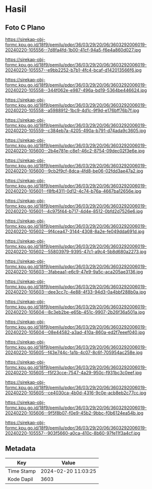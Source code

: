 # Hasil

## Foto C Plano

https://sirekap-obj-formc.kpu.go.id/18f9/pemilu/pdpr/36/03/29/20/06/3603292006019-20240220-105556--7d8fa4fd-1b00-41cf-94a5-f6e4a860d027.jpg

https://sirekap-obj-formc.kpu.go.id/18f9/pemilu/pdpr/36/03/29/20/06/3603292006019-20240220-105557--e9bb2252-b7b1-4fc4-bcaf-d142013566f6.jpg

https://sirekap-obj-formc.kpu.go.id/18f9/pemilu/pdpr/36/03/29/20/06/3603292006019-20240220-105558--344f062e-e987-496a-bd19-5364be446624.jpg

https://sirekap-obj-formc.kpu.go.id/18f9/pemilu/pdpr/36/03/29/20/06/3603292006019-20240220-105558--a5988912-1bc9-4d1c-9f9d-e176bff76b7f.jpg

https://sirekap-obj-formc.kpu.go.id/18f9/pemilu/pdpr/36/03/29/20/06/3603292006019-20240220-105559--c384eb7a-4205-490a-b791-d74ada9c3605.jpg

https://sirekap-obj-formc.kpu.go.id/18f9/pemilu/pdpr/36/03/29/20/06/3603292006019-20240220-105600--2b4e781e-c8e1-46c2-8754-09dec02f3e6e.jpg

https://sirekap-obj-formc.kpu.go.id/18f9/pemilu/pdpr/36/03/29/20/06/3603292006019-20240220-105600--9cb2f9cf-8dca-4fd8-be06-02fdd3ae47a2.jpg

https://sirekap-obj-formc.kpu.go.id/18f9/pemilu/pdpr/36/03/29/20/06/3603292006019-20240220-105601--f8fb4311-0d12-4c74-b76a-4667ba12656e.jpg

https://sirekap-obj-formc.kpu.go.id/18f9/pemilu/pdpr/36/03/29/20/06/3603292006019-20240220-105601--4c975f44-b717-4d4e-8512-0bfd2d7526e6.jpg

https://sirekap-obj-formc.kpu.go.id/18f9/pemilu/pdpr/36/03/29/20/06/3603292006019-20240220-105602--9f4cea47-3144-4308-8a2e-fe049dda691d.jpg

https://sirekap-obj-formc.kpu.go.id/18f9/pemilu/pdpr/36/03/29/20/06/3603292006019-20240220-105602--55803979-9395-47c1-a9c4-5b8d680a2273.jpg

https://sirekap-obj-formc.kpu.go.id/18f9/pemilu/pdpr/36/03/29/20/06/3603292006019-20240220-105603--3fabeaa1-e6c9-47e9-9a5c-aca205ae3136.jpg

https://sirekap-obj-formc.kpu.go.id/18f9/pemilu/pdpr/36/03/29/20/06/3603292006019-20240220-105603--dee3cc7c-4e88-4f33-94d3-0a4bbf288b0a.jpg

https://sirekap-obj-formc.kpu.go.id/18f9/pemilu/pdpr/36/03/29/20/06/3603292006019-20240220-105604--8c3eb2be-e65b-451c-9907-2b26f36a501a.jpg

https://sirekap-obj-formc.kpu.go.id/18f9/pemilu/pdpr/36/03/29/20/06/3603292006019-20240220-105604--08e44582-a3ad-410a-860a-ed2f7eeef040.jpg

https://sirekap-obj-formc.kpu.go.id/18f9/pemilu/pdpr/36/03/29/20/06/3603292006019-20240220-105605--f43e744c-1a1b-4c07-8c6f-705954ac258e.jpg

https://sirekap-obj-formc.kpu.go.id/18f9/pemilu/pdpr/36/03/29/20/06/3603292006019-20240220-105605--f5f23cce-7547-4a29-950c-f931bc3c0eef.jpg

https://sirekap-obj-formc.kpu.go.id/18f9/pemilu/pdpr/36/03/29/20/06/3603292006019-20240220-105605--ce4030ca-4b0d-4316-9c0e-acb8eb2c77cc.jpg

https://sirekap-obj-formc.kpu.go.id/18f9/pemilu/pdpr/36/03/29/20/06/3603292006019-20240220-105606--9f5f8b07-f0e9-45b2-9bbc-f0b6124ea54b.jpg

https://sirekap-obj-formc.kpu.go.id/18f9/pemilu/pdpr/36/03/29/20/06/3603292006019-20240220-105557--903f5660-a0ca-410c-8b60-97fe11f3a4cf.jpg


## Metadata

| Key        | Value               |
| ---------- | ------------------- |
| Time Stamp | 2024-02-20 11:03:25 |
| Kode Dapil | 3603                |



